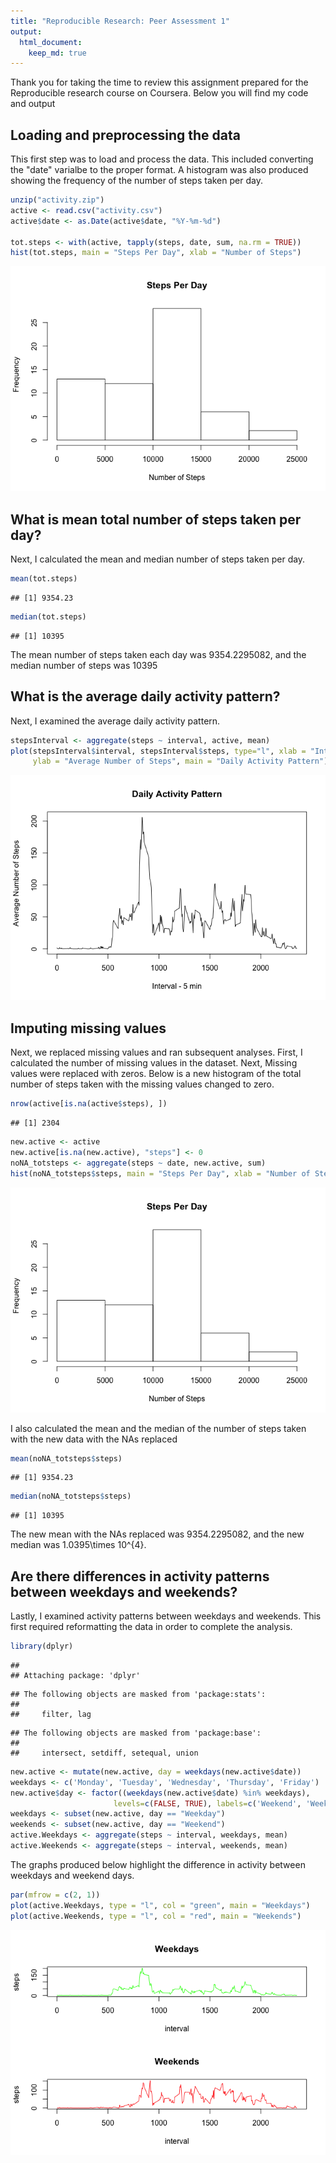 ```yaml
---
title: "Reproducible Research: Peer Assessment 1"
output: 
  html_document:
    keep_md: true
---
```


Thank you for taking the time to review this assignment prepared for the Reproducible research course on Coursera.  Below you will find my code and output

## Loading and preprocessing the data

This first step was to load and process the data.  This included converting the "date" varialbe to the proper format.  A histogram was also produced showing the frequency of the number of steps taken per day.


```r
unzip("activity.zip")
active <- read.csv("activity.csv")
active$date <- as.Date(active$date, "%Y-%m-%d")

tot.steps <- with(active, tapply(steps, date, sum, na.rm = TRUE))
hist(tot.steps, main = "Steps Per Day", xlab = "Number of Steps")
```

![](PA1_template_files/figure-html/unnamed-chunk-1-1.png)<!-- -->


## What is mean total number of steps taken per day?

Next, I calculated the mean and median number of steps taken per day.

```r
mean(tot.steps)
```

```
## [1] 9354.23
```

```r
median(tot.steps)
```

```
## [1] 10395
```
The mean number of steps taken each day was 9354.2295082, and the median number of steps was 10395 

## What is the average daily activity pattern?

Next, I examined the average daily activity pattern.

```r
stepsInterval <- aggregate(steps ~ interval, active, mean)
plot(stepsInterval$interval, stepsInterval$steps, type="l", xlab = "Interval - 5 min", 
     ylab = "Average Number of Steps", main = "Daily Activity Pattern")
```

![](PA1_template_files/figure-html/unnamed-chunk-3-1.png)<!-- -->


## Imputing missing values
Next, we replaced missing values and ran subsequent analyses.  First, I calculated the number of missing values in the dataset. Next, Missing values were replaced with zeros. Below is a new histogram of the total number of steps taken with the missing values changed to zero.


```r
nrow(active[is.na(active$steps), ])
```

```
## [1] 2304
```

```r
new.active <- active
new.active[is.na(new.active), "steps"] <- 0
noNA_totsteps <- aggregate(steps ~ date, new.active, sum)
hist(noNA_totsteps$steps, main = "Steps Per Day", xlab = "Number of Steps")
```

![](PA1_template_files/figure-html/unnamed-chunk-4-1.png)<!-- -->

I also calculated the mean and the median of the number of steps taken with the new data with the NAs replaced


```r
mean(noNA_totsteps$steps)
```

```
## [1] 9354.23
```

```r
median(noNA_totsteps$steps)
```

```
## [1] 10395
```

The new mean with the NAs replaced was 9354.2295082, and the new median was 1.0395\times 10^{4}.

## Are there differences in activity patterns between weekdays and weekends?

Lastly, I examined activity patterns between weekdays and weekends.  This first required reformatting the data in order to complete the analysis.

```r
library(dplyr)
```

```
## 
## Attaching package: 'dplyr'
```

```
## The following objects are masked from 'package:stats':
## 
##     filter, lag
```

```
## The following objects are masked from 'package:base':
## 
##     intersect, setdiff, setequal, union
```

```r
new.active <- mutate(new.active, day = weekdays(new.active$date))
weekdays <- c('Monday', 'Tuesday', 'Wednesday', 'Thursday', 'Friday')
new.active$day <- factor((weekdays(new.active$date) %in% weekdays), 
                       levels=c(FALSE, TRUE), labels=c('Weekend', 'Weekday'))
weekdays <- subset(new.active, day == "Weekday")
weekends <- subset(new.active, day == "Weekend")
active.Weekdays <- aggregate(steps ~ interval, weekdays, mean)
active.Weekends <- aggregate(steps ~ interval, weekends, mean)
```

The graphs produced below highlight the difference in activity between weekdays and weekend days.


```r
par(mfrow = c(2, 1))
plot(active.Weekdays, type = "l", col = "green", main = "Weekdays")
plot(active.Weekends, type = "l", col = "red", main = "Weekends")
```

![](PA1_template_files/figure-html/unnamed-chunk-7-1.png)<!-- -->
